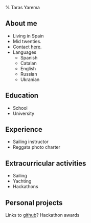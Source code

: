 % Taras Yarema

## About me

- Living in Spain
- Mid twenties.
- Contact [here](https://tarasyarema.com).
- Languages
  - Spanish
  - Catalan
  - English
  - Russian
  - Ukranian

## Education

- School
- University

## Experience

- Sailing instructor
- Reggata photo charter

## Extracurricular activities

- Sailing
- Yachting
- Hackathons

## Personal projects

Links to [github](https://github.com/tarasyarema)?
Hackathon awards